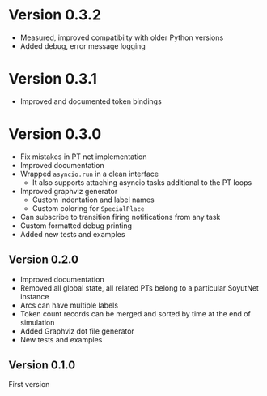 # Version 0.3.2

- Measured, improved compatibilty with older Python versions
- Added debug, error message logging

# Version 0.3.1

- Improved and documented token bindings

# Version 0.3.0

- Fix mistakes in PT net implementation
- Improved documentation
- Wrapped `asyncio.run` in a clean interface
  - It also supports attaching asyncio tasks additional to the PT loops
- Improved graphviz generator
  - Custom indentation and label names
  - Custom coloring for `SpecialPlace`
- Can subscribe to transition firing notifications from any task
- Custom formatted debug printing
- Added new tests and examples


## Version 0.2.0

- Improved documentation
- Removed all global state, all related PTs belong to a particular SoyutNet instance
- Arcs can have multiple labels
- Token count records can be merged and sorted by time at the end of simulation
- Added Graphviz dot file generator
- New tests and examples

## Version 0.1.0

First version
